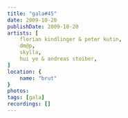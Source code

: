 ```yaml
---
title: "gala#45"
date: 2009-10-20
publishDate: 2009-10-20
artists: [
    florian kindlinger & peter kutin,
    dm@p,
    skylla,
    hui ye & andreas stoiber,
]
location: {
    name: "brut"
}
photos:
tags: [gala]
recordings: []
---
```

